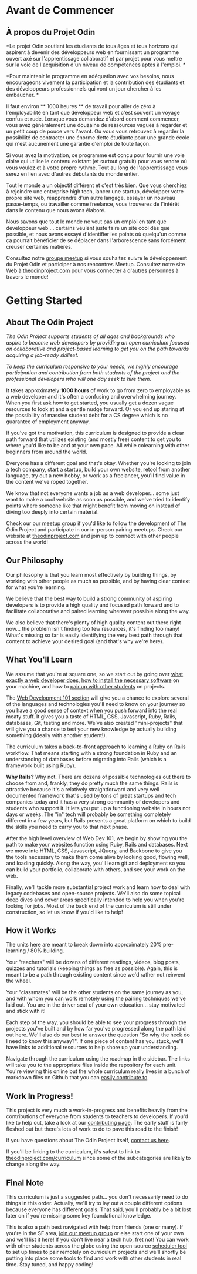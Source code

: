 
# Avant de Commencer

## À propos du Projet Odin

*Le projet Odin soutient les étudiants de tous âges et tous horizons qui aspirent à devenir des développeurs web en fournissant un programme ouvert axé sur l'apprentissage collaboratif et par projet pour vous mettre sur la voie de l'acquisition d'un niveau de compétences aptes à l'emploi. *

*Pour maintenir le programme en adéquation avec vos besoins, nous encourageons vivement la participation et la contribution des étudiants et des développeurs professionnels qui vont un jour chercher à les embaucher. *


Il faut environ ** 1000 heures ** de travail pour aller de zéro à l'employabilité en tant que développeur web et c'est souvent un voyage confus et rude. Lorsque vous demandez d'abord comment commencer, vous avez généralement une douzaine de ressources vagues à regarder et un petit coup de pouce vers l'avant. Ou vous vous retrouvez à regarder la possibilité de contracter une énorme dette étudiante pour une grande école qui n'est aucunement une garantie d'emploi de toute façon.

Si vous avez la motivation, ce programme est conçu pour fournir une voie claire qui utilise le contenu existant (et surtout gratuit) pour vous rendre où vous voulez et à votre propre rythme. Tout au long de l'apprentissage vous serez en lien avec d'autres débutants du monde entier.

Tout le monde a un objectif différent et c'est très bien. Que vous cherchiez à rejoindre une entreprise high tech, lancer une startup, développer votre propre site web, réapprendre  d'un autre langage, essayer un nouveau passe-temps, ou travailler comme freelance, vous trouverez de l'intérêt dans le contenu que nous avons élaboré.

Nous savons que tout le monde ne veut pas un emploi en tant que développeur web ... certains veulent juste faire un site cool dès que possible, et nous avons essayé d'identifier les points où quelqu'un comme ça pourrait bénéficier de se déplacer dans l'arborescence sans forcément creuser certaines matières.

Consultez notre [groupe meetup](http://www.meetup.com/Learn-Web-Development-Paired-Programming-in-SF) si vous souhaitez suivre le développement du Projet Odin et participer à nos rencontres Meetup. Consultez notre site Web à [theodinproject.com](http://www.theodinproject.com) pour vous connecter à d'autres personnes à travers le monde!


# Getting Started

## About The Odin Project

*The Odin Project supports students of all ages and backgrounds who aspire to become web developers by providing an open curriculum focused on collaborative and project-based learning to get you on the path towards acquiring a job-ready skillset.*

*To keep the curriculum responsive to your needs, we highly encourage participation and contribution from both students of the project and the professional developers who will one day seek to hire them.*

It takes approximately **1000 hours** of work to go from zero to employable as a web developer and it's often a confusing and overwhelming journey.  When you first ask how to get started, you usually get a dozen vague resources to look at and a gentle nudge forward.  Or you end up staring at the possibility of massive student debt for a CS degree which is no guarantee of employment anyway.  

If you've got the motivation, this curriculum is designed to provide a clear path forward that utilizes existing (and mostly free) content to get you to where you'd like to be and at your own pace.  All while colearning with other beginners from around the world.

Everyone has a different goal and that's okay.  Whether you're looking to join a tech company, start a startup, build your own website, retool from another language, try out a new hobby, or work as a freelancer, you'll find value in the content we've roped together.  

We know that not everyone wants a job as a web developer... some just want to make a cool website as soon as possible, and we've tried to identify points where someone like that might benefit from moving on instead of diving too deeply into certain material.

Check our our [meetup group](http://www.meetup.com/Learn-Web-Development-Paired-Programming-in-SF) if you'd like to follow the development of The Odin Project and participate in our in-person pairing meetups.  Check our website at [theodinproject.com](http://www.theodinproject.com) and join up to connect with other people across the world!

## Our Philosophy

Our philosophy is that you learn most effectively by building things, by working with other people as much as possible, and by having clear context for what you're learning.  

We believe that the best way to build a strong community of aspiring developers is to provide a high quality and focused path forward and to facilitate collaborative and paired learning wherever possible along the way.

We also believe that there's plenty of high quality content out there right now... the problem isn't finding too few resources, it's finding too many!  What's missing so far is easily identifying the very best path through that content to achieve your desired goal (and that's why we're here).

## What You'll Learn

We assume that you're at square one, so we start out by going over [what exactly a web developer does](/curriculum/becoming_a_web_developer/), [how to install the necessary software](/curriculum/installations/) on your machine, and how to [pair up with other students](/curriculum/pairing/) on projects.  

The [Web Development 101 section](/web-development-101/) will give you a chance to explore several of the languages and technologies you'll need to know on your journey so you have a good sense of context when you push forward into the real meaty stuff.  It gives you a taste of HTML, CSS, Javascript, Ruby, Rails, databases, Git, testing and more.  We've also created "mini-projects" that will give you a chance to test your new knowledge by actually building something (ideally with another student!).

The curriculum takes a back-to-front approach to learning a Ruby on Rails workflow.  That means starting with a strong foundation in Ruby and an understanding of databases before migrating into Rails (which is a framework built using Ruby).

**Why Rails?**  Why not.  There are dozens of possible technologies out there to choose from and, frankly, they do pretty much the same things.  Rails is attractive because it's a relatively straightforward and very well documented framework that's used by tons of great startups and tech companies today and it has a very strong community of developers and students who support it.  It lets you put up a functioning website in hours not days or weeks.  The "in" tech will probably be something completely different in a few years, but Rails presents a great platform on which to build the skills you need to carry you to that next phase.

After the high level overview of Web Dev 101, we begin by showing you the path to make your websites function using Ruby, Rails and databases.  Next we move into HTML, CSS, Javascript, JQuery, and Backbone to give you the tools necessary to make them come alive by looking good, flowing well, and loading quickly.  Along the way, you'll learn git and deployment so you can build your portfolio, collaborate with others, and see your work on the web.

Finally, we'll tackle more substantial project work and learn how to deal with legacy codebases and open-source projects. We'll also do some topical deep dives and cover areas specifically intended to help you when you're looking for jobs.  Most of the back end of the curriculum is still under construction, so let us know if you'd like to help!

## How it Works

The units here are meant to break down into approximately 20% pre-learning / 80% building.  

Your "teachers" will be dozens of different readings, videos, blog posts, quizzes and tutorials (keeping things as free as possible).  Again, this is meant to be a path through existing content since we'd rather not reinvent the wheel.  

Your "classmates" will be the other students on the same journey as you, and with whom you can work remotely using the pairing techniques we've laid out.  You are in the driver seat of your own education... stay motivated and stick with it!

Each step of the way, you should be able to see your progress through the projects you've built and by how far you've progressed along the path laid out here.  We'll also do our best to answer the question "So why the heck do I need to know this anyway?".  If one piece of content has you stuck, we'll have links to additional resources to help shore up your understanding.

Navigate through the curriculum using the roadmap in the sidebar.  The links will take you to the appropriate files inside the repository for each unit. You're viewing this online but the whole curriculum really lives in a bunch of markdown files on Github that you can [easily contribute to](/contributing.md).

## Work In Progress!

This project is very much a work-in-progress and benefits heavily from the contributions of everyone from students to teachers to developers.  If you'd like to help out, take a look at our [contributing page](/contributing.md).  The early stuff is fairly fleshed out but there's lots of work to do to pave this road to the finish!

If you have questions about The Odin Project itself, [contact us here](mailto:admin@theodinproject.com).

If you'll be linking to the curriculum, it's safest to link to [theodinproject.com/curriculum](http://theodinproject.com/curriculum) since some of the subcategories are likely to change along the way.

## Final Note

This curriculum is just a suggested path... you don't necessarily need to do things in this order.  Actually, we'll try to lay out a couple different options because everyone has different goals.  That said, you'll probably be a bit lost later on if you're missing some key foundational knowledge.  

This is also a path best navigated with help from friends (one or many).  If you're in the SF area, [join our meetup group](http://www.meetup.com/Learn-Web-Development-Paired-Programming-in-SF) or else start one of your own and we'll list it here!  If you don't live near a tech hub, fret not! You can work  with other students across the globe using the open-source [scheduler tool](http://www.theodinproject.com/scheduler) to set up times to pair remotely on curriculum projects and we'll shortly be putting into place some tools to find and work with other students in real time.  Stay tuned, and happy coding!


<!--
<br>
<hr>
<br>

[**Why Odin?**](....)
-->
